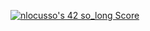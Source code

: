 [![nlocusso's 42 so_long Score](https://badge42.vercel.app/api/v2/cli2vy3vp021309kxo1tonesa/project/2866584)](https://github.com/JaeSeoKim/badge42)
